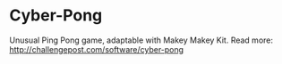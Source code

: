 # Cyber-Pong
Unusual Ping Pong game, adaptable with Makey Makey Kit.
Read more: http://challengepost.com/software/cyber-pong
